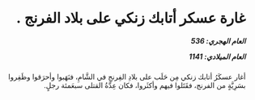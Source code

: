 <h1 dir="rtl">غارة عسكر أتابك زنكي على بلاد الفرنج .</h1>

<h5 dir="rtl">العام الهجري:  536

العام الميلادي: 1141

</h5>

<p dir="rtl">أغار عسكَرُ أتابك زنكي مِن حَلَب على بلادِ الفِرنجِ في الشَّامِ، فنَهَبوا وأحرَقوا وظَفِروا بسَرِيَّةٍ من الفرنج، فقَتَلوا فيهم وأكثَروا، فكان عِدَّةُ القتلى سبعَمئة رجلٍ.</p></br>
